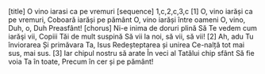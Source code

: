 [title] O vino iarasi ca pe vremuri
[sequence] 1,c,2,c,3,c
[1]
O, vino iarăși ca pe vremuri,
Coboară iarăși pe pământ
O, vino iarăși între oameni
O, vino, Duh, o, Duh Preasfânt!
[chorus]
Ni-e inima de doruri plină
Să Te vedem cum iarăşi vii,
Copiii Tăi de mult suspină
Să vii la noi, să vii, să vii!
[2]
Ah, adu Tu înviorarea
Și primăvara Ta, Isus
Redeșteptarea și unirea
Ce-nalță tot mai sus, mai sus.
[3]
Iar chipul nostru să arate
În veci al Tatălui chip sfânt
Să fie voia Ta în toate,
Precum în cer și pe pământ!


